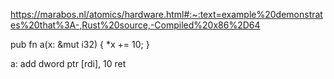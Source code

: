 https://marabos.nl/atomics/hardware.html#:~:text=example%20demonstrates%20that%3A-,Rust%20source,-Compiled%20x86%2D64

pub fn a(x: &mut i32) {
    *x += 10;
}

a:
    add dword ptr [rdi], 10
    ret
